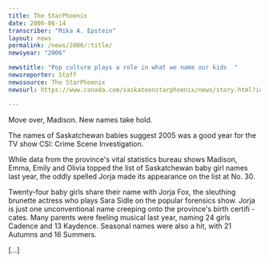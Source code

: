 ```yaml
---
title: The StarPhoenix
date: 2006-06-14
transcriber: "Mika A. Epstein"
layout: news
permalink: /news/2006/:title/
newsyear: "2006"

newstitle: "Pop culture plays a role in what we name our kids  "
newsreporter: Staff
newssource: The StarPhoenix
newsurl: https://www.canada.com/saskatoonstarphoenix/news/story.html?id=aead3433-f4b1-4712-9180-c966ad906212

---
```


Move over, Madison. New names take hold.

The names of Saskatchewan babies suggest 2005 was a good year for the TV show CSI: Crime Scene Investigation.

While data from the province's vital statistics bureau shows Madison, Emma, Emily and Olivia topped the list of Saskatchewan baby girl names last year, the oddly spelled Jorja made its appearance on the list at No. 30.

Twenty-four baby girls share their name with Jorja Fox, the sleuthing brunette actress who plays Sara Sidle on the popular forensics show. Jorja is just one unconventional name creeping onto the province's birth certifi - cates. Many parents were feeling musical last year, naming 24 girls Cadence and 13 Kaydence. Seasonal names were also a hit, with 21 Autumns and 16 Summers.

[...]

